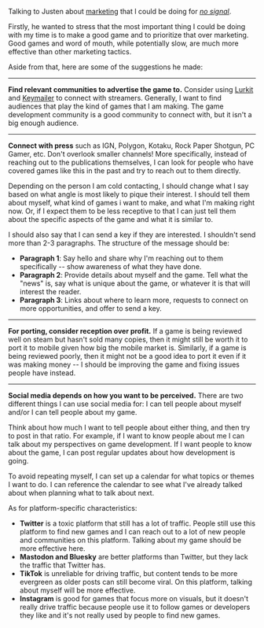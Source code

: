 Talking to Justen about [marketing](../notes/marketing.md) that I could be doing for _[no signal](../notes/no-signal.md)_.

Firstly, he wanted to stress that the most important thing I could be doing with my time is to make a good game and to prioritize that over marketing. Good games and word of mouth, while potentially slow, are much more effective than other marketing tactics.

Aside from that, here are some of the suggestions he made:

---

**Find relevant communities to advertise the game to.** Consider using [Lurkit](https://www.lurkit.com) and [Keymailer](https://keymailer.co/publisher/) to connect with streamers. Generally, I want to find audiences that play the kind of games that I am making. The game development community is a good community to connect with, but it isn't a big enough audience.

---

**Connect with press** such as IGN, Polygon, Kotaku, Rock Paper Shotgun, PC Gamer, etc. Don't overlook smaller channels! More specifically, instead of reaching out to the publications themselves, I can look for people who have covered games like this in the past and try to reach out to them directly.

Depending on the person I am cold contacting, I should change what I say based on what angle is most likely to pique their interest. I should tell them about myself, what kind of games i want to make, and what I'm making right now. Or, if I expect them to be less receptive to that I can just tell them about the specific aspects of the game and what it is similar to.

I should also say that I can send a key if they are interested. I shouldn't send more than 2-3 paragraphs. The structure of the message should be:

- **Paragraph 1**: Say hello and share why I'm reaching out to them specifically -- show awareness of what they have done.
- **Paragraph 2**: Provide details about myself and the game. Tell what the "news" is, say what is unique about the game, or whatever it is that will interest the reader.
- **Paragraph 3**: Links about where to learn more, requests to connect on more opportunities, and offer to send a key.

---

**For porting, consider reception over profit.** If a game is being reviewed well on steam but hasn't sold many copies, then it might still be worth it to port it to mobile given how big the mobile market is. Similarly, if a game is being reviewed poorly, then it might not be a good idea to port it even if it was making money -- I should be improving the game and fixing issues people have instead.

---

**Social media depends on how you want to be perceived.** There are two different things I can use social media for: I can tell people about myself and/or I can tell people about my game.

Think about how much I want to tell people about either thing, and then try to post in that ratio. For example, if I want to know people about me I can talk about my perspectives on game development. If I want people to know about the game, I can post regular updates about how development is going.

To avoid repeating myself, I can set up a calendar for what topics or themes I want to do. I can reference the calendar to see what I've already talked about when planning what to talk about next.

As for platform-specific characteristics:
- **Twitter** is a toxic platform that still has a lot of traffic. People still use this platform to find new games and I can reach out to a lot of new people and communities on this platform. Talking about my game should be more effective here.
- **Mastodon and Bluesky** are better platforms than Twitter, but they lack the traffic that Twitter has.
- **TikTok** is unreliable for driving traffic, but content tends to be more evergreen as older posts can still become viral. On this platform, talking about myself will be more effective.
- **Instagram** is good for games that focus more on visuals, but it doesn't really drive traffic because people use it to follow games or developers they like and it's not really used by people to find new games.
